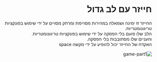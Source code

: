 <div lang="he" dir="rtl">

# חייזר עם לב גדול

החייזר זז ימינה ושמאלה במהירות מסויימת ומרחק מסויים על ידי שימוש בפונקציות טריגונומטריות.\
הלב שלו פועם בלי הפסקה על ידי שימוש בפונקציות טריגונומטריות.\
והעניים שלו מסתובבות בלי הפסקה.\
האקדח של החייזר יכול להופיע על ידי מקשה space
  


![game-part1](https://user-images.githubusercontent.com/58264273/139930265-d018ee93-027c-4cd5-93d5-95c3084032d3.png)

</div>
